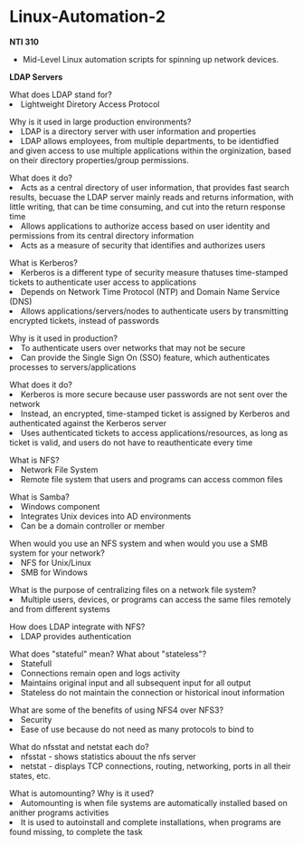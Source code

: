 # Linux-Automation-2
<b>NTI 310</b>
<ul>
<li>Mid-Level Linux automation scripts for spinning up network devices.</li>
</ul>
<b>LDAP Servers</b>
<ul></ul>
What does LDAP stand for?
<li>Lightweight Diretory Access Protocol</li>
<ul></ul>
Why is it used in large production environments?
<li>LDAP is a directory server with user information and properties</li>
<li>LDAP allows employees, from multiple departments, to be identidfied and given access to use multiple applications within the orginization, based on their directory properties/group permissions.</li>
<ul></ul>
What does it do?
<li>Acts as a central directory of user information, that provides fast search results, becuase the LDAP server mainly reads and returns information, with little writing, that can be time consuming, and cut into the return response time</li>
<li>Allows applications to authorize access based on user identity and permissions from its central directory information</li>
<li>Acts as a measure of security that identifies and authorizes users</li>
<ul></ul>
What is Kerberos?
<li>Kerberos is a different type of security measure thatuses time-stamped tickets to authenticate user access to applications</li>
<li>Depends on Network Time Protocol (NTP) and Domain Name Service (DNS)</li>
<li>Allows applications/servers/nodes to authenticate users by transmitting encrypted tickets, instead of passwords</li>
<ul></ul>
Why is it used in production?
<li>To authenticate users over networks that may not be secure</li>
<li>Can provide the Single Sign On (SSO) feature, which authenticates processes to servers/applications</li>
<ul></ul>
What does it do?
<li>Kerberos is more secure because user passwords are not sent over the network</li>
<li>Instead, an encrypted, time-stamped ticket is assigned by Kerberos and authenticated against the Kerberos server</li>
<li>Uses authenticated tickets to access applications/resources, as long as ticket is valid, and users do not have to reauthenticate every time</li>
<ul></ul>
What is NFS?
<li>Network File System</li>
<li>Remote file system that users and programs can access common files</li>
<ul></ul>
What is Samba?
<li>Windows component</li>
<li>Integrates Unix devices into AD environments</li>
<li>Can be a domain controller or member</li>
<ul></ul>
When would you use an NFS system and when would you use a SMB system for your network?
<li>NFS for Unix/Linux</li>
<li>SMB for Windows</li>
<ul></ul>
What is the purpose of centralizing files on a network file system?
<li>Multiple users, devices, or programs can access the same files remotely and from different systems</li>
<ul></ul>
How does LDAP integrate with NFS?
<li>LDAP provides authentication</li>
<ul></ul>
What does "stateful" mean?  What about "stateless"?
<li>Statefull</li>
  <li>Connections remain open and logs activity</li>
  <li>Maintains original input and all subsequent input for all output</li>
  <li>Stateless do not maintain the connection or historical inout information</li>
<ul></ul>
What are some of the benefits of using NFS4 over NFS3?
<li>Security</li>
<li>Ease of use because do not need as many protocols to bind to</li>
<ul></ul>
What do nfsstat and netstat each do?
<li>nfsstat - shows statistics abouut the nfs server</li>
<li>netstat - displays TCP connections, routing, networking, ports in all their states, etc.</li>
<ul></ul>
What is automounting?  Why is it used?
<li>Automounting is when file systems are automatically installed based on anither programs activities</li>
<li>It is used to autoinstall and complete installations, when programs are found missing, to complete the task</li>
